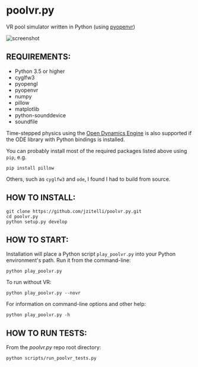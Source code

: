# poolvr.py

VR pool simulator written in Python (using [pyopenvr](https://github.com/cmbruns/pyopenvr))

![screenshot](https://jzitelli.github.io/poolvr.py/images/screenshots/Screenshot%202017-04-01%2013.39.21.png)

## REQUIREMENTS:

- Python 3.5 or higher
- cyglfw3
- pyopengl
- pyopenvr
- numpy
- pillow
- matplotlib
- python-sounddevice
- soundfile

Time-stepped physics using the [Open Dynamics Engine](https://github.com/jzitelli/ode) is also supported if the ODE library with Python bindings is installed.

You can probably install most of the required packages listed above using `pip`, e.g.
```
pip install pillow
```
Others, such as `cyglfw3` and `ode`, I found I had to build from source.


## HOW TO INSTALL:

```
git clone https://github.com/jzitelli/poolvr.py.git
cd poolvr.py
python setup.py develop
```


## HOW TO START:

Installation will place a Python script `play_poolvr.py` into your Python environment's path.
Run it from the command-line:
```
python play_poolvr.py
```

To run without VR:
```
python play_poolvr.py --novr
```

For information on command-line options and other help:
```
python play_poolvr.py -h
```

## HOW TO RUN TESTS:

From the *poolvr.py* repo root directory:
```
python scripts/run_poolvr_tests.py
```
